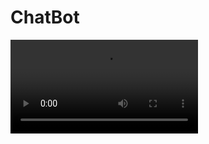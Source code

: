 # ChatBot

![Here is the video presentation for the project:](https://github.com/TommasoPadovano/ChatBot/blob/main/chatbot_presentation.mp4)
